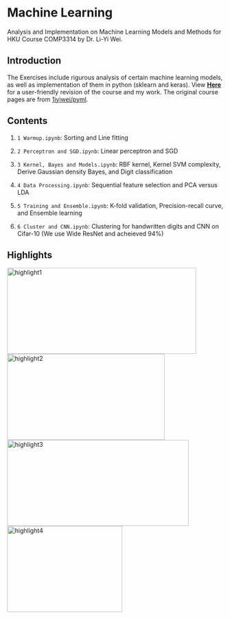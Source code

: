 # Machine Learning
Analysis and Implementation on Machine Learning Models and Methods for HKU Course COMP3314 by Dr. Li-Yi Wei.

## Introduction
The Exercises include rigurous analysis of certain machine learning models, as well as implementation of them in python (sklearn and keras). View __[Here](https://irsisyphus.github.io/ML-Exercises "Machine Learning Exercises")__ for a user-friendly revision of the course and my work. The original course pages are from [1iyiwei/pyml](https://github.com/1iyiwei/pyml/wiki "1iyiwei/pyml").

## Contents
1. `1 Warmup.ipynb`: Sorting and Line fitting

2. `2 Perceptron and SGD.ipynb`: Linear perceptron and SGD

3. `3 Kernel, Bayes and Models.ipynb`: RBF kernel, Kernel SVM complexity, Derive Gaussian density Bayes, and Digit classification

4. `4 Data Processing.ipynb`: Sequential feature selection and PCA versus LDA

5. `5 Training and Ensemble.ipynb`: K-fold validation, Precision-recall curve, and Ensemble learning

5. `6 Cluster and CNN.ipynb`: Clustering for handwritten digits and CNN on Cifar-10 (We use Wide ResNet and acheieved 94%)

## Highlights
<img src="https://github.com/irsisyphus/pictures/raw/master/ML-Exercises/hl1.png" width = "440" height = "200" alt="highlight1" />
<img src="https://github.com/irsisyphus/pictures/raw/master/ML-Exercises/hl2.png" width = "367" height = "200" alt="highlight2" />

<img src="https://github.com/irsisyphus/pictures/raw/master/ML-Exercises/hl3.png" width = "423" height = "200" alt="highlight3"/>
<img src="https://github.com/irsisyphus/pictures/raw/master/ML-Exercises/hl4.png" width = "268" height = "200" alt="highlight4"/>

